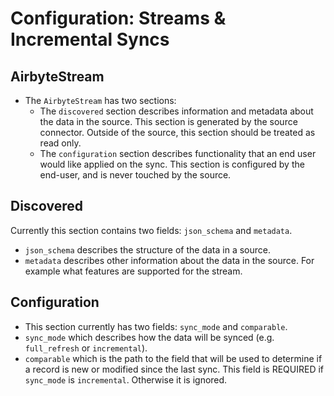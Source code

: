 # Configuration: Streams & Incremental Syncs

## AirbyteStream
* The `AirbyteStream` has two sections:
    * The `discovered` section describes information and metadata about the data in the source. This section is generated by the source connector. Outside of the source, this section should be treated as read only.
    * The `configuration` section describes functionality that an end user would like applied on the sync. This section is configured by the end-user, and is never touched by the source.

## Discovered

Currently this section contains two fields: `json_schema` and `metadata`.
* `json_schema` describes the structure of the data in a source.
* `metadata` describes other information about the data in the source. For example what features are supported for the stream.

## Configuration
* This section currently has two fields: `sync_mode` and `comparable`.
* `sync_mode` which describes how the data will be synced (e.g. `full_refresh` or `incremental`).
* `comparable` which is the path to the field that will be used to determine if a record is new or modified since the last sync. This field is REQUIRED if `sync_mode` is `incremental`. Otherwise it is ignored.
